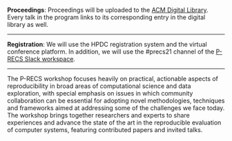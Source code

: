
**Proceedings**: Proceedings will be uploaded to the [ACM Digital 
Library][dl]. Every talk in the program links to its corresponding 
entry in the digital library as well.

[dl]: https://dl.acm.org/doi/proceedings/

----------

**Registration**: We will use the HPDC registration system and the
virtual conference platform. In addition, we will use the #precs21 
channel of the [P-RECS Slack workspace][joinslack].

[joinslack]: https://join.slack.com/t/p-recs/shared_invite/zt-dlwmr45g-flUnLfAJUbjiwks05Lc6AQ

------------

The P-RECS workshop focuses heavily on practical, actionable aspects 
of reproducibility in broad areas of computational science and data 
exploration, with special emphasis on issues in which community 
collaboration can be essential for adopting novel methodologies, 
techniques and frameworks aimed at addressing some of the challenges 
we face today. The workshop brings together researchers and experts to 
share experiences and advance the state of the art in the reproducible 
evaluation of computer systems, featuring contributed papers and 
invited talks.
